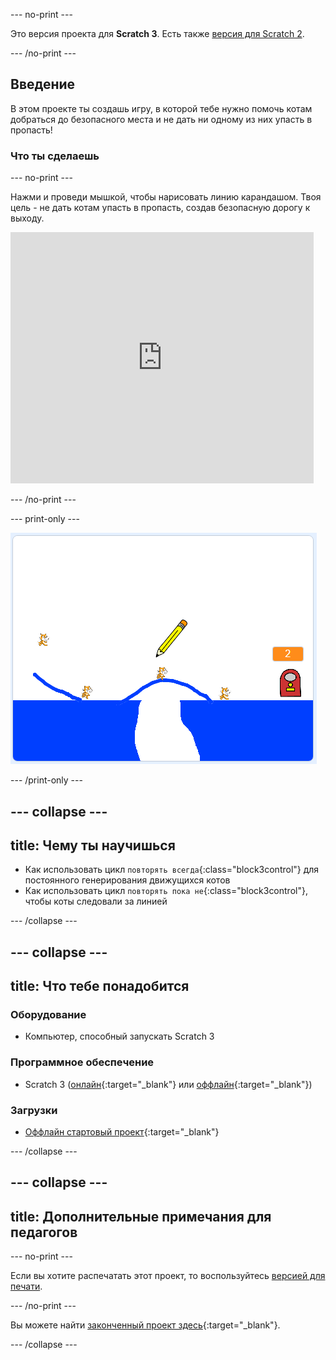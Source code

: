 --- no-print ---

Это версия проекта для **Scratch 3**. Есть также [версия для Scratch 2](https://projects.raspberrypi.org/ru-RU/projects/cats-scratch2).

--- /no-print ---

## Введение

В этом проекте ты создашь игру, в которой тебе нужно помочь котам добраться до безопасного места и не дать ни одному из них упасть в пропасть!

### Что ты сделаешь

--- no-print ---

Нажми и проведи мышкой, чтобы нарисовать линию карандашом. Твоя цель - не дать котам упасть в пропасть, создав безопасную дорогу к выходу.

<div class="scratch-preview">
  <iframe allowtransparency="true" width="485" height="402" src="https://scratch.mit.edu/projects/embed/382684508/?autostart=false" frameborder="0" scrolling="no"></iframe>
</div>

--- /no-print ---

--- print-only ---

![Проект "Коты" завершен](images/cats-finished.png)

--- /print-only ---

--- collapse ---
---
title: Чему ты научишься
---

+ Как использовать цикл `повторять всегда`{:class="block3control"} для постоянного генерирования движущихся котов
+ Как использовать цикл `повторять пока не`{:class="block3control"}, чтобы коты следовали за линией

--- /collapse ---

--- collapse ---
---
title: Что тебе понадобится
---

### Оборудование

+ Компьютер, способный запускать Scratch 3

### Программное обеспечение

+ Scratch 3 ([онлайн](http://rpf.io/scratchon){:target="_blank"} или [оффлайн](http://rpf.io/scratchoff){:target="_blank"})

### Загрузки

+ [Оффлайн стартовый проект](http://rpf.io/p/ru-RU/cats-go){:target="_blank"}

--- /collapse ---

--- collapse ---
---
title: Дополнительные примечания для педагогов
---

--- no-print ---

Если вы хотите распечатать этот проект, то воспользуйтесь [версией для печати](https://projects.raspberrypi.org/ru-RU/projects/cats/print). 

--- /no-print ---

Вы можете найти [законченный проект здесь](http://rpf.io/p/ru-RU/cats-get){:target="_blank"}.

--- /collapse ---